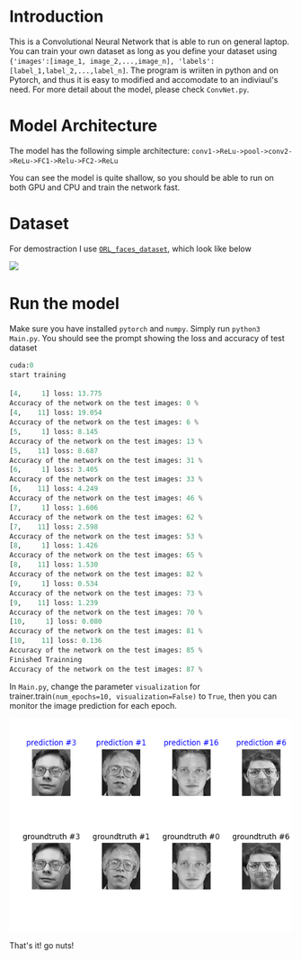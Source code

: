 # Introduction
This is a Convolutional Neural Network that is able to run on general laptop. You can train your own dataset as long as you define your dataset using ```{'images':[image_1, image_2,...,image_n], 'labels': [label_1,label_2,...,label_n]```. The program is wriiten in python and on Pytorch, and thus it is easy to modified and accomodate to an indiviaul's need. For more detail about the model, please check ```ConvNet.py```.

# Model Architecture
The model has the following simple architecture:
```conv1->ReLu->pool->conv2->ReLu->FC1->Relu->FC2->ReLu```

You can see the model is quite shallow, so you should be able to run on both GPU and CPU and train the network fast.

# Dataset
For demostraction I use [```ORL_faces_dataset```](https://www.cl.cam.ac.uk/research/dtg/attarchive/facedatabase.html), which look like below

![](Example-images-from-the-ORL-facial-database.png?raw=true)

# Run the model
Make sure you have installed ```pytorch``` and ```numpy```. Simply run ```python3 Main.py```. You should see the prompt showing the loss and accuracy of test dataset
```python
cuda:0
start training

[4,     1] loss: 13.775
Accuracy of the network on the test images: 0 %
[4,    11] loss: 19.054
Accuracy of the network on the test images: 6 %
[5,     1] loss: 8.145
Accuracy of the network on the test images: 13 %
[5,    11] loss: 8.687
Accuracy of the network on the test images: 31 %
[6,     1] loss: 3.405
Accuracy of the network on the test images: 33 %
[6,    11] loss: 4.249
Accuracy of the network on the test images: 46 %
[7,     1] loss: 1.606
Accuracy of the network on the test images: 62 %
[7,    11] loss: 2.598
Accuracy of the network on the test images: 53 %
[8,     1] loss: 1.426
Accuracy of the network on the test images: 65 %
[8,    11] loss: 1.530
Accuracy of the network on the test images: 82 %
[9,     1] loss: 0.534
Accuracy of the network on the test images: 73 %
[9,    11] loss: 1.239
Accuracy of the network on the test images: 70 %
[10,     1] loss: 0.080
Accuracy of the network on the test images: 81 %
[10,    11] loss: 0.136
Accuracy of the network on the test images: 85 %
Finished Trainning
Accuracy of the network on the test images: 87 %
```

In  ```Main.py```, change the parameter ```visualization``` for trainer.train```(num_epochs=10, visualization=False)``` to ```True```, then you can monitor the image prediction for each epoch.

![](prediction.png?raw=true)

That's it! go nuts!
